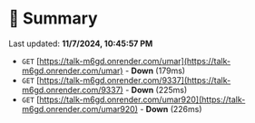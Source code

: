 # 📖 Summary
Last updated: **11/7/2024, 10:45:57 PM**

- `GET` [https://talk-m6gd.onrender.com/umar](https://talk-m6gd.onrender.com/umar) - **Down** (179ms)
- `GET` [https://talk-m6gd.onrender.com/9337](https://talk-m6gd.onrender.com/9337) - **Down** (225ms)
- `GET` [https://talk-m6gd.onrender.com/umar920](https://talk-m6gd.onrender.com/umar920) - **Down** (226ms)

